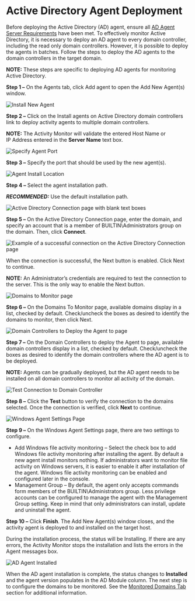 # Active Directory Agent Deployment

Before deploying the Active Directory (AD) agent, ensure all [AD Agent Server Requirements](/docs/product_docs/activitymonitor/activitymonitor/requirements/adagent.md) have been met. To effectively monitor Active Directory, it is necessary to deploy an AD agent to every domain controller, including the read only domain controllers. However, it is possible to deploy the agents in batches. Follow the steps to deploy the AD agents to the domain controllers in the target domain.

__NOTE:__ These steps are specific to deploying AD agents for monitoring Active Directory.

__Step 1 –__ On the Agents tab, click Add agent to open the Add New Agent(s) window.

![Install New Agent](/static/img/product_docs/activitymonitor/activitymonitor/install/agent/installnew.png)

__Step 2 –__ Click on the Install agents on Active Directory domain controllers link to deploy activity agents to multiple domain controllers.

__NOTE:__ The Activity Monitor will validate the entered Host Name or IP Address entered in the __Server Name__ text box.

![Specify Agent Port](/static/img/product_docs/activitymonitor/activitymonitor/install/agent/portdefault.png)

__Step 3 –__ Specify the port that should be used by the new agent(s).

![Agent Install Location](/static/img/product_docs/activitymonitor/activitymonitor/admin/agents/add/locationdefault.png)

__Step 4 –__ Select the agent installation path.

___RECOMMENDED:___ Use the default installation path.

![Active Directory Connection page with blank text boxes](/static/img/product_docs/activitymonitor/activitymonitor/admin/agents/add/adconnectionblank.png)

__Step 5 –__ On the Active Directory Connection page, enter the domain, and specify an account that is a member of BUILTIN\Administrators group on the domain. Then, click __Connect__.

![Example of a successful connection on the Active Directory Connection page](/static/img/product_docs/activitymonitor/activitymonitor/admin/agents/add/adconnectionsuccessful.png)

When the connection is successful, the Next button is enabled. Click Next to continue.

__NOTE:__ An Administrator’s credentials are required to test the connection to the server. This is the only way to enable the Next button.

![Domains to Monitor page](/static/img/product_docs/activitymonitor/activitymonitor/admin/agents/add/domainstomonitorpage.png)

__Step 6 –__ On the Domains To Monitor page, available domains display in a list, checked by default. Check/uncheck the boxes as desired to identify the domains to monitor, then click Next.

![Domain Controllers to Deploy the Agent to page](/static/img/product_docs/activitymonitor/activitymonitor/admin/agents/add/dcstodeploytheagenttopage.png)

__Step 7 –__ On the Domain Controllers to deploy the Agent to page, available domain controllers display in a list, checked by default. Check/uncheck the boxes as desired to identify the domain controllers where the AD agent is to be deployed.

__NOTE:__ Agents can be gradually deployed, but the AD agent needs to be installed on all domain controllers to monitor all activity of the domain.

![Test Connection to Domain Controller](/static/img/product_docs/activitymonitor/activitymonitor/admin/agents/add/dcsdeployagentconnection.png)

__Step 8 –__ Click the __Test__ button to verify the connection to the domains selected. Once the connection is verified, click __Next__ to continue.

![Windows Agent Settings Page](/static/img/product_docs/activitymonitor/activitymonitor/admin/agents/add/windowsagentsettingspage.png)

__Step 9 –__ On the Windows Agent Settings page, there are two settings to configure.

- Add Windows file activity monitoring – Select the check box to add Windows file activity monitoring after installing the agent. By default a new agent install monitors nothing. If administrators want to monitor file activity on Windows servers, it is easier to enable it after installation of the agent. Windows file activity monitoring can be enabled and configured later in the console.
- Management Group – By default, the agent only accepts commands form members of the BUILTIN\Administrators group. Less privilege accounts can be configured to manage the agent with the Management Group setting. Keep in mind that only administrators can install, update and uninstall the agent.

__Step 10 –__ Click __Finish__. The Add New Agent(s) window closes, and the activity agent is deployed to and installed on the target host.

During the installation process, the status will be Installing. If there are any errors, the Activity Monitor stops the installation and lists the errors in the Agent messages box.

![AD Agent Installed](/static/img/product_docs/activitymonitor/activitymonitor/admin/agents/add/adagentinstalled.png)

When the AD agent installation is complete, the status changes to __Installed__ and the agent version populates in the AD Module column. The next step is to configure the domains to be monitored. See the [Monitored Domains Tab](/docs/product_docs/activitymonitor/activitymonitor/admin/monitoreddomains/overview.md) section for additional information.
